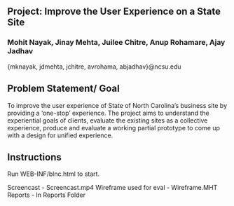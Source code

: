 ## Project: Improve the User Experience on a State Site
### Mohit Nayak, Jinay Mehta, Juilee Chitre, Anup Rohamare, Ajay Jadhav 
{mknayak, jdmehta, jchitre, avrohama, abjadhav}@ncsu.edu

## Problem Statement/ Goal

To improve the user experience of State of North Carolina’s business site by providing a ‘one-stop’ experience. The project aims to understand the experiential goals of clients, evaluate the existing sites as a collective experience, produce and evaluate a working partial prototype to come up with a design for unified experience.

## Instructions

Run WEB-INF/blnc.html to start.

Screencast - Screencast.mp4
Wireframe used for eval - Wireframe.MHT
Reports - In Reports Folder

